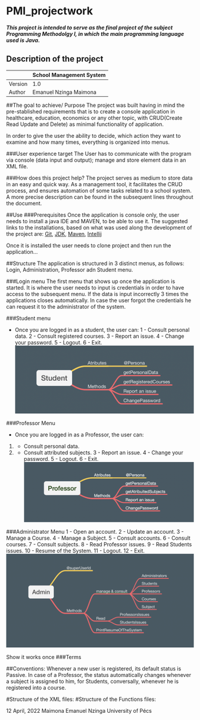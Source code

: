 # PMI_projectwork

_**This project is intended to serve as the final project of the subject Programming Methodolgy I, in which the main programming language used is Java.**_

## Description of the project

| |  School Management System |
| ----- |------------------------|
| Version | 1.0                    |
| Author | Emanuel Nzinga Maimona |



##The goal to achieve/ Purpose
The project was built having in mind the pre-stablished requirements that is to create a console application in healthcare, education, economics or any other topic, with CRUD(Create Read Update and Delete) as minimal functionality of application.

In order to give the user the ability to decide, which action they want to examine and how many times, everything is organized into menus.

###User experience target
 The User has to communicate with the program via console (data input and output);  manage and store element data in an XML file.

###How does this project help?
The project serves as medium to store data in an easy and quick way. As a management tool, it facilitates the CRUD process, and ensures automation of some tasks related to a school system. A more precise description can be found in the subsequent lines throughout the document.


##Use
###Prerequisites
Once the application is console only, the user needs to install a java IDE and MAVEN, to be able to use it. The suggested links to the installations, based on what was used along the development of the project are:
[Git](https://git-scm.com/download/win),
[JDK](https://www.oracle.com/java/technologies/downloads/),
[Maven](https://maven.apache.org/download.cgi),
[Intellij](https://www.jetbrains.com/idea/download/#section=windows)

Once it is installed the user needs to clone project and then run the application...

##Structure
The application is structured in 3 distinct menus, as follows: Login, Administration, Professor adn Student menu.

###Login menu
The first menu that shows up once the application is started. It is where the user needs to input is credentials in order to have access to the subsequent menu.
If the data is input incorrectly 3 times the applications closes automatically. In case the user forgot the credentials he can request it to the administrator of the system.

###Student menu
- Once you are logged in as a student, the user can:
  1 - Consult personal data.
  2 - Consult registered courses.
  3 - Report an issue.
  4 - Change your password.
  5 - Logout.
  6 - Exit.
![](./src/main/resources/img/student.png)


###Professor Menu
- Once you are logged in as a Professor, the user can:
1. - Consult personal data.
2. - Consult attributed subjects.
3 - Report an issue.
4 - Change your password.
5 - Logout.
6 - Exit.
![](./src/main/resources/img/professor.png)

###Administrator Menu
1 - Open an account.
2 - Update an account.
3 - Manage a Course.
4 - Manage a Subject.
5 - Consult accounts.
6 - Consult courses.
7 - Consult subjects.
8 - Read Professor issues.
9 - Read Students issues.
10 - Resume of the System.
11 - Logout.
12 - Exit.
![](./src/main/resources/img/admin.png)


Show it works once
###Terms

##Conventions:
Whenever a new user is registered, its default status is Passive. In case of a Professor, the status automatically changes whenever a subject is assigned to him, for Students, conversally, whenever he is registered into a course.

#Structure of the XML files:
#Structure of the Functions files:


12 April, 2022 
Maimona Emanuel Nzinga
University of Pécs
